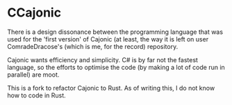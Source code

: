 # CCajonic

There is a design dissonance between the programming language that was used for the 'first version' of Cajonic 
  (at least, the way it is left on user ComradeDracose's (which is me, for the record) repository.

Cajonic wants efficiency and simplicity. C# is by far not the fastest language, so the efforts to optimise the code
  (by making a lot of code run in parallel) are moot.

This is a fork to refactor Cajonic to Rust.
As of writing this, I do not know how to code in Rust.
